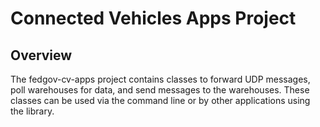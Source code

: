 # Connected Vehicles Apps Project

## Overview

The fedgov-cv-apps project contains classes to forward UDP messages, poll warehouses for data, and send messages to the warehouses.
These classes can be used via the command line or by other applications using the library.